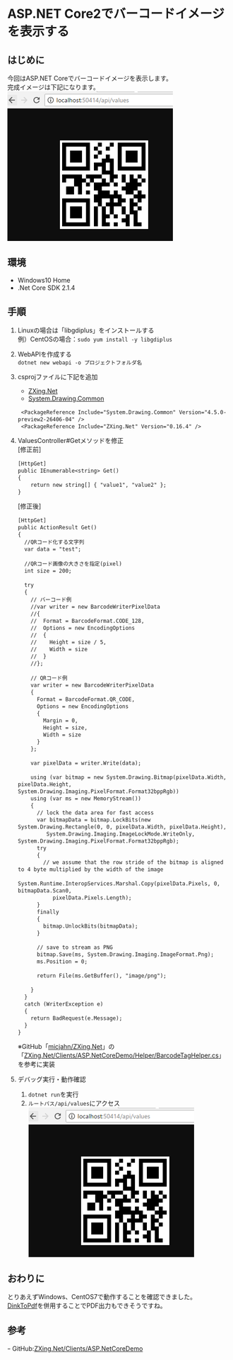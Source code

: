 # ASP.NET Core2でバーコードイメージを表示する

## はじめに
今回はASP.NET Coreでバーコードイメージを表示します。  
完成イメージは下記になります。  
![完成イメージ](runimage.png) 

## 環境
- Windows10 Home  
- .Net Core SDK 2.1.4

## 手順
1. Linuxの場合は「libgdiplus」をインストールする  
   例）CentOSの場合：```sudo yum install -y libgdiplus```
1. WebAPIを作成する  
   ```dotnet new webapi -o プロジェクトフォルダ名```
1. csprojファイルに下記を追加
   - [ZXing.Net](https://www.nuget.org/packages/ZXing.Net/)
   - [System.Drawing.Common](https://www.nuget.org/packages/System.Drawing.Common/4.5.0-preview2-26406-04)
   ```
    <PackageReference Include="System.Drawing.Common" Version="4.5.0-preview2-26406-04" />
    <PackageReference Include="ZXing.Net" Version="0.16.4" />
   ```
1. ValuesController#Getメソッドを修正  
    [修正前]
    ```
    [HttpGet]
    public IEnumerable<string> Get()
    {
        return new string[] { "value1", "value2" };
    }
    ```  
      
    [修正後]
    ```
    [HttpGet]
    public ActionResult Get()
    {
      //QRコード化する文字列
      var data = "test";

      //QRコード画像の大きさを指定(pixel)
      int size = 200;

      try
      {
        // バーコード例
        //var writer = new BarcodeWriterPixelData
        //{
        //  Format = BarcodeFormat.CODE_128,
        //  Options = new EncodingOptions
        //  {
        //    Height = size / 5,
        //    Width = size
        //  }
        //};

        // QRコード例
        var writer = new BarcodeWriterPixelData
        {
          Format = BarcodeFormat.QR_CODE,
          Options = new EncodingOptions
          {
            Margin = 0,
            Height = size,
            Width = size
          }
        };

        var pixelData = writer.Write(data);

        using (var bitmap = new System.Drawing.Bitmap(pixelData.Width, pixelData.Height, System.Drawing.Imaging.PixelFormat.Format32bppRgb))
        using (var ms = new MemoryStream())
        {
          // lock the data area for fast access
          var bitmapData = bitmap.LockBits(new System.Drawing.Rectangle(0, 0, pixelData.Width, pixelData.Height),
             System.Drawing.Imaging.ImageLockMode.WriteOnly, System.Drawing.Imaging.PixelFormat.Format32bppRgb);
          try
          {
            // we assume that the row stride of the bitmap is aligned to 4 byte multiplied by the width of the image
            System.Runtime.InteropServices.Marshal.Copy(pixelData.Pixels, 0, bitmapData.Scan0,
               pixelData.Pixels.Length);
          }
          finally
          {
            bitmap.UnlockBits(bitmapData);
          }

          // save to stream as PNG
          bitmap.Save(ms, System.Drawing.Imaging.ImageFormat.Png);
          ms.Position = 0;

          return File(ms.GetBuffer(), "image/png");

        }
      }
      catch (WriterException e)
      {
        return BadRequest(e.Message);
      }
    }
    ```
    ※GitHub「[micjahn/ZXing.Net](https://github.com/micjahn/ZXing.Net/)」の「[ZXing.Net/Clients/ASP.NetCoreDemo/Helper/BarcodeTagHelper.cs](https://github.com/micjahn/ZXing.Net/blob/master/Clients/ASP.NetCoreDemo/Helper/BarcodeTagHelper.cs#L86-L127)」を参考に実装
1. デバッグ実行・動作確認  
   1. ```dotnet run```を実行  
   1. ```ルートパス/api/values```にアクセス
   ![完成イメージ](runimage.png) 

## おわりに
とりあえずWindows、CentOS7で動作することを確認できました。  
[DinkToPdf](https://www.nuget.org/packages/DinkToPdf/)を併用することでPDF出力もできそうですね。

## 参考
ｰ GitHub:[ZXing.Net/Clients/ASP.NetCoreDemo](https://github.com/micjahn/ZXing.Net/blob/master/Clients/ASP.NetCoreDemo)